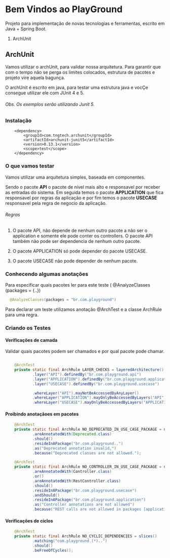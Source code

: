# Bem Vindos ao PlayGround

Projeto para implementação de novas tecnologias e ferramentas, escrito em Java + Spring Boot.

1. ArchUnit





## ArchUnit

Vamos utilizar o archUnit, para validar nossa arquitetura. Para garantir que com o tempo não se perga os limites colocados, estrutura de pacotes e projeto vire aquela bagunça.

O archUnit é escrito em java, para testar uma estrutura java e vocÇe consegue utilizar ele com JUnit 4 e 5.

###### Obs. Os exemplos serão utilizando Junit 5.

### Instalação

		<dependency>
			<groupId>com.tngtech.archunit</groupId>
			<artifactId>archunit-junit5</artifactId>
			<version>0.13.1</version>
			<scope>test</scope>
		</dependency>


### O que vamos testar

Vamos utilizar uma arquitetura simples, baseada em componentes.

Sendo o pacote **API** o pacote de nível mais alto e responsavel por receber as entradas do sistema. Em seguida temos o pacote **APPLICATION** que fica responsavel por regras da aplicação e por fim temos o pacote **USECASE** responsavel pela regra de negocio da aplicação.

###### Regras

1. O pacote API, não depende de nenhum outro pacote a não ser o application e somente ele pode conter os controllers. O pacote API também não pode ser dependencia de nenhum outro pacote.

1. O pacote APPLICATION só pode depender do pacote USECASE.

1. O pacote USECASE não pode depender de nenhum pacote.


### Conhecendo algumas anotações

Para especificar quais pacotes ler para este teste ( @AnalyzeClasses (packages = {..}) 
``` java
  @AnalyzeClasses(packages = "br.com.playground")
```
 Para declarar um teste utilizamos anotação @ArchTest e a classe ArchRule para uma regra.

### Criando os Testes

#### Verificações de camada

Validar quais pacotes podem ser chamados e por qual pacote pode chamar.

``` java

    @ArchTest
    private static final ArchRule LAYER_CHECKS = layeredArchitecture()
            .layer("API").definedBy("br.com.playground.api")
            .layer("APPLICATION").definedBy("br.com.playground.application")
            .layer("USECASE").definedBy("br.com.playground.usecase")

            .whereLayer("API").mayNotBeAccessedByAnyLayer()
            .whereLayer("APPLICATION").mayOnlyBeAccessedByLayers("API")
            .whereLayer("USECASE").mayOnlyBeAccessedByLayers("APPLICATION");

```

#### Proibindo anotaçãoes em pacotes

``` java
    @ArchTest
    private static final ArchRule NO_DEPRECATED_IN_USE_CASE_PACKAGE = noClasses().that()
            .areAnnotatedWith(Deprecated.class)
            .should()
            .resideInAPackage("br.com.playground..")
            .as("Deprecated annotation invalid,")
            .because("Deprecated classes are not allowed.");

    @ArchTest
    private static final ArchRule NO_CONTROLLER_IN_USE_CASE_PACKAGE = noClasses().that()
            .areAnnotatedWith(Controller.class)
            .or()
            .areAnnotatedWith(RestController.class)
            .should()
            .resideInAPackage("br.com.playground.usecase")
            .andShould()
            .resideInAPackage("br.com.playground.application")
            .as("Controller annotations are not allowed")
            .because("REST calls are not allowed in packages [application, usecase]");
```

#### Verificações de ciclos

``` java
    @ArchTest
    private static final ArchRule NO_CYCLIC_DEPENDENCIES = slices()
            .matching("com.playground.(*)..")
            .should()
            .beFreeOfCycles();
```	   
